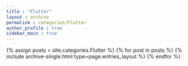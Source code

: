 ```yaml
---
title : "Flutter"
layout : archive
permalink : categories/Flutter
author_profile : true
sidebar_main : true
---
```


{% assign posts = site.categories.Flutter %}
{% for post in posts %} {% include archive-single.html type=page.entries_layout %} {% endfor %}